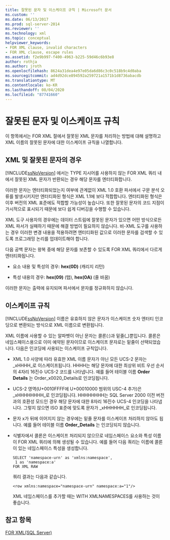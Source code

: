 ```yaml
---
title: 잘못된 문자 및 이스케이프 규칙 | Microsoft 문서
ms.custom: ''
ms.date: 06/13/2017
ms.prod: sql-server-2014
ms.reviewer: ''
ms.technology: xml
ms.topic: conceptual
helpviewer_keywords:
- FOR XML clause, invalid characters
- FOR XML clause, escape rules
ms.assetid: f2e9b997-f400-4963-b225-59d46c6b93e8
author: rothja
ms.author: jroth
ms.openlocfilehash: 8624a31dea4e97e05da6d86c3c0c518b9c4d0aba
ms.sourcegitcommit: ad4d92dce894592a259721a1571b1d8736abacdb
ms.translationtype: MT
ms.contentlocale: ko-KR
ms.lasthandoff: 08/04/2020
ms.locfileid: "87741660"
---
```

# <a name="invalid-characters-and-escape-rules"></a>잘못된 문자 및 이스케이프 규칙
  이 항목에서는 FOR XML 절에서 잘못된 XML 문자를 처리하는 방법에 대해 설명하고 XML 이름의 잘못된 문자에 대한 이스케이프 규칙을 나열합니다.  
  
## <a name="for-xml-and-invalid-characters"></a>XML 및 잘못된 문자의 경우  
 [!INCLUDE[ssNoVersion](../../includes/ssnoversion-md.md)] 에서는 TYPE 지시어를 사용하지 않는 FOR XML 쿼리 내에서 잘못된 XML 문자가 반환되는 경우 해당 문자를 엔터티화합니다.  
  
 이러한 문자는 엔터티화되었는지 여부에 관계없이 XML 1.0 호환 파서에서 구문 분석 오류를 발생시키지만 엔터티화된 형식은 XML 1.1에 보다 적합합니다. 엔터티화된 형식은 이후 버전의 XML 표준에도 적합할 가능성이 높습니다. 또한 잘못된 문자의 코드 지점이 가시적으로 표시되기 때문에 보다 쉽게 디버깅을 수행할 수 있습니다.  
  
 XML 도구 사용자의 경우에는 데이터 스트림에 잘못된 문자가 있으면 어떤 방식으로든 XML 파서가 실패하기 때문에 해결 방법이 필요하지 않습니다. 비-XML 도구를 사용하는 경우 이러한 변경 내용을 적용하려면 엔터티화된 값으로 이러한 문자를 검색할 수 있도록 프로그래밍 논리를 업데이트해야 합니다.  
  
 다음 공백 문자는 왕복 중에 해당 문자를 보존할 수 있도록 FOR XML 쿼리에서 다르게 엔터티화됩니다.  
  
-   요소 내용 및 특성의 경우: **hex(0D)** (캐리지 리턴)  
  
-   특성 내용의 경우: **hex(09)** (탭), **hex(0A)** (줄 바꿈)  
  
 이러한 문자는 출력에 유지되며 파서에서 문자를 정규화하지 않습니다.  
  
## <a name="escape-rules"></a>이스케이프 규칙  
 [!INCLUDE[ssNoVersion](../../includes/ssnoversion-md.md)] 이름은 유효하지 않은 문자가 이스케이프 숫자 엔터티 인코딩으로 변환되는 방식으로 XML 이름으로 변환됩니다.  
  
 XML 이름에 사용할 수 있는 알파벳이 아닌 문자는 콜론(:)과 밑줄(_)뿐입니다. 콜론은 네임스페이스용으로 이미 예약된 문자이므로 이스케이프 문자로는 밑줄이 선택되었습니다. 다음은 인코딩에 사용되는 이스케이프 규칙입니다.  
  
-   XML 1.0 사양에 따라 유효한 XML 이름 문자가 아닌 모든 UCS-2 문자는 _xHHHH\_로 이스케이프됩니다. HHHH는 해당 문자에 대한 최상위 비트 우선 순서의 4자리 16진수 UCS-2 코드를 나타냅니다. 예를 들어 테이블 이름 **Order Details** 는 Order_x0020_Details로 인코딩됩니다.  
  
-   UCS-2 영역(U+0010FFFF에 U+00010000 범위의 USC-4 추가)은 _xHHHHHHHH\_로 인코딩됩니다. HHHHHHHH는 SQL Server 2000 이전 버전과의 호환성 모드인 경우 해당 문자에 대한 8자리 16진수 UCS-4 인코딩을 나타냅니다. 그렇지 않으면 ISO 표준에 맞도록 문자가 _xHHHHHH\_로 인코딩됩니다.  
  
-   문자 x가 뒤에 이어지지 않는 경우에는 밑줄 문자를 이스케이프 처리하지 않아도 됩니다. 예를 들어 테이블 이름 **Order_Details** 는 인코딩되지 않습니다.  
  
-   식별자에서 콜론은 이스케이프 처리되지 않으므로 네임스페이스 요소와 특성 이름이 FOR XML 쿼리에 의해 생성될 수 있습니다. 예를 들어 다음 쿼리는 이름에 콜론이 있는 네임스페이스 특성을 생성합니다.  
  
    ```  
    SELECT 'namespace-urn' as 'xmlns:namespace',   
     1 as 'namespace:a'   
    FOR XML RAW  
    ```  
  
     쿼리 결과는 다음과 같습니다.  
  
    ```  
    <row xmlns:namespace="namespace-urn" namespace:a="1"/>  
    ```  
  
     XML 네임스페이스를 추가할 때는 WITH XMLNAMESPACES를 사용하는 것이 좋습니다.  
  
## <a name="see-also"></a>참고 항목  
 [FOR XML&#40;SQL Server&#41;](for-xml-sql-server.md)  
  
  
